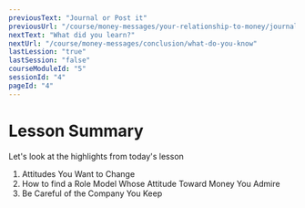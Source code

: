 ```yaml
---
previousText: "Journal or Post it"
previousUrl: "/course/money-messages/your-relationship-to-money/journal-or-post-it"
nextText: "What did you learn?"
nextUrl: "/course/money-messages/conclusion/what-do-you-know"
lastLession: "true"
lastSession: "false"
courseModuleId: "5"
sessionId: "4"
pageId: "4"
---
```



# Lesson Summary 

<sparkle-character-intro position="right" character="jen">
Let's look at the highlights from today's lesson
</sparkle-character-intro>

1. Attitudes You Want to Change
2. How to find a Role Model Whose Attitude Toward Money You Admire
3. Be Careful of the Company You Keep